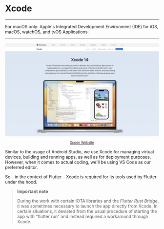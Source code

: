 # Xcode

---

For macOS only: Apple's Integrated Development Environment (IDE) for iOS, macOS, watchOS, and tvOS Applications.

---

<figure style="margin:0;">
<a href="https://developer.apple.com/xcode/" target="_blank">
<img src="../../assets/xcode_website.jpg" alt=""><figcaption style="font-size: 0.8em;text-align:center;"><p>Xcode Website</p></figcaption>
</a>
</figure>

Similar to the usage of Android Studio, we use Xcode for managing virtual devices, building and running apps, as well as for deployment purposes. However, when it comes to actual coding, we'll be using VS Code as our preferred editor.

So - in the context of Flutter - Xcode is required for its tools used by Flutter under the hood.

> **Important note**
>
> During the work with certain IOTA libraries and the _Flutter Rust Bridge_, it was sometimes necessary to launch the app directly from Xcode. In certain situations, it deviated from the usual procedure of starting the app with "flutter run" and instead required a workaround through Xcode.
